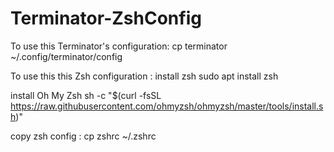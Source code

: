 # Terminator-ZshConfig
To use this Terminator's configuration:
cp terminator ~/.config/terminator/config


To use this this Zsh configuration : 
install zsh
sudo apt install zsh

install Oh My Zsh 
sh -c "$(curl -fsSL https://raw.githubusercontent.com/ohmyzsh/ohmyzsh/master/tools/install.sh)"

copy zsh config : 
cp zshrc ~/.zshrc
